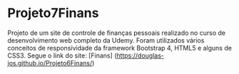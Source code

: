 # Projeto7Finans
 Projeto de um site de controle de finanças pessoais realizado no curso de desenvolvimento web completo da Udemy.
 Foram utilizados vários conceitos de responsividade da framework Bootstrap 4, HTML5 e alguns de CSS3.
  Segue o link do site: [Finans] (https://douglas-jos.github.io/Projeto6Finans/)
